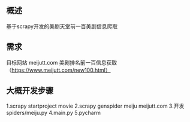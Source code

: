 ## 概述
基于scrapy开发的美剧天堂前一百美剧信息爬取
## 需求
目标网站 meijutt.com
美剧排名前一百信息获取（https://www.meijutt.com/new100.html）
## 大概开发步骤
1.scrapy startproject movie
2.scrapy genspider meiju meijutt.com
3.开发 spiders/meiju.py
4.main.py
5.pycharm